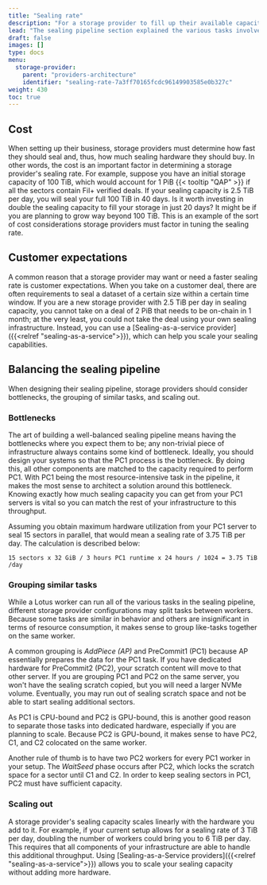 ```yaml
---
title: "Sealing rate"
description: "For a storage provider to fill up their available capacity with sealed sectors, the rate at which you can seal is measured in TiB per-day or PiB per-day."
lead: "The sealing pipeline section explained the various tasks involved in the sealing pipeline in the context of storage provider requirements. The rate at which storage providers complete this process is measured in TiB per-day or PiB per-day, and is referred to as the _sealing rate_, or a providers _sealing capacity_. This page describes considerations and advice for storage providers in regards to sealing rate."
draft: false
images: []
type: docs
menu:
  storage-provider:
    parent: "providers-architecture"
    identifier: "sealing-rate-7a3ff70165fcdc96149903585e0b327c"
weight: 430
toc: true
---
```


## Cost

When setting up their business, storage providers must determine how fast they should seal and, thus, how much sealing hardware they should buy. In other words, the cost is an important factor in determining a storage provider's sealing rate. For example, suppose you have an initial storage capacity of 100 TiB, which would account for 1 PiB {{< tooltip "QAP" >}} if all the sectors contain Fil+ verified deals. If your sealing capacity is 2.5 TiB per day, you will seal your full 100 TiB in 40 days. Is it worth investing in double the sealing capacity to fill your storage in just 20 days? It might be if you are planning to grow way beyond 100 TiB. This is an example of the sort of cost considerations storage providers must factor in tuning the sealing rate.

## Customer expectations

A common reason that a storage provider may want or need a faster sealing rate is customer expectations. When you take on a customer deal, there are often requirements to seal a dataset of a certain size within a certain time window. If you are a new storage provider with 2.5 TiB per day in sealing capacity, you cannot take on a deal of 2 PiB that needs to be on-chain in 1 month; at the very least, you could not take the deal using your own sealing infrastructure. Instead, you can use a [Sealing-as-a-service provider]({{<relref "sealing-as-a-service">}}), which can help you scale your sealing capabilities.

## Balancing the sealing pipeline

When designing their sealing pipeline, storage providers should consider bottlenecks, the grouping of similar tasks, and scaling out.

### Bottlenecks

The art of building a well-balanced sealing pipeline means having the bottlenecks where you expect them to be; any non-trivial piece of infrastructure always contains some kind of bottleneck. Ideally, you should design your systems so that the PC1 process is the bottleneck. By doing this, all other components are matched to the capacity required to perform PC1. With PC1 being the most resource-intensive task in the pipeline, it makes the most sense to architect a solution around this bottleneck. Knowing exactly how much sealing capacity you can get from your PC1 servers is vital so you can match the rest of your infrastructure to this throughput.

Assuming you obtain maximum hardware utilization from your PC1 server to seal 15 sectors in parallel, that would mean a sealing rate of 3.75 TiB per day. The calculation is described below:

```plaintext
15 sectors x 32 GiB / 3 hours PC1 runtime x 24 hours / 1024 = 3.75 TiB /day
```

<!--
### Parallel sectors

A way of increasing your sealing capacity on the hardware you have is by adding additional workers to the same system. You can run multiple instances of PC1 on a single server or multiple instances of PC2. It just takes another `lotus-worker`process to run on the server with the correct tasks assigned.

Keep the limits of your systems in mind when doing so. Every PC1 worker takes 64 GiB of memory. A system with 1 TiB of memory will theoretically go to 16 parallel PC1-workers. In practice, you will likely cap this at 15 because of the difference in GiB and GB, and because of the memory required for the operating system.

Other limiting factors are the CPU cores and the available sealing scratch space.
-->

### Grouping similar tasks

While a Lotus worker can run all of the various tasks in the sealing pipeline, different storage provider configurations may split tasks between workers. Because some tasks are similar in behavior and others are insignificant in terms of resource consumption, it makes sense to group like-tasks together on the same worker.

A common grouping is _AddPiece (AP)_ and PreCommit1 (PC1) because AP essentially prepares the data for the PC1 task. If you have dedicated hardware for PreCommit2 (PC2), your scratch content will move to that other server. If you are grouping PC1 and PC2 on the same server, you won't have the sealing scratch copied, but you will need a larger NVMe volume. Eventually, you may run out of sealing scratch space and not be able to start sealing additional sectors.

As PC1 is CPU-bound and PC2 is GPU-bound, this is another good reason to separate those tasks into dedicated hardware, especially if you are planning to scale. Because PC2 is GPU-bound, it makes sense to have PC2, C1, and C2 colocated on the same worker.

Another rule of thumb is to have two PC2 workers for every PC1 worker in your setup. The _WaitSeed_ phase occurs after PC2, which locks the scratch space for a sector until C1 and C2. In order to keep sealing sectors in PC1, PC2 must have sufficient capacity.

### Scaling out

A storage provider's sealing capacity scales linearly with the hardware you add to it. For example, if your current setup allows for a sealing rate of 3 TiB per day, doubling the number of workers could bring you to 6 TiB per day. This requires that all components of your infrastructure are able to handle this additional throughput. Using [Sealing-as-a-Service providers]({{<relref "sealing-as-a-service">}}) allows you to scale your sealing capacity without adding more hardware.
<!--REVIEWED!-->